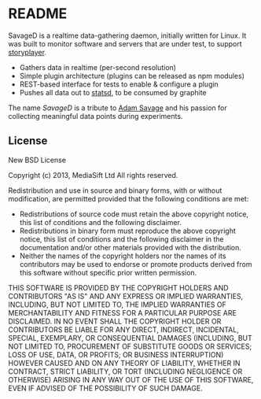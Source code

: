 # README

SavageD is a realtime data-gathering daemon, initially written for Linux.  It was built to monitor software and servers that are under test, to support [storyplayer](https://github.com/datasift/storyplayer/).

* Gathers data in realtime (per-second resolution)
* Simple plugin architecture (plugins can be released as npm modules)
* REST-based interface for tests to enable & configure a plugin
* Pushes all data out to [statsd](http://github.com/etsy/statsd), to be consumed by graphite

The name _SavageD_ is a tribute to [Adam Savage](http://en.wikipedia.org/wiki/Adam_Savage) and his passion for collecting meaningful data points during experiments.

## License

New BSD License

Copyright (c) 2013, MediaSift Ltd
All rights reserved.

Redistribution and use in source and binary forms, with or without
modification, are permitted provided that the following conditions are met:

* Redistributions of source code must retain the above copyright notice,
  this list of conditions and the following disclaimer.
* Redistributions in binary form must reproduce the above copyright notice,
  this list of conditions and the following disclaimer in the documentation
  and/or other materials provided with the distribution.
* Neither the names of the copyright holders nor the names of its
  contributors may be used to endorse or promote products derived from this
  software without specific prior written permission.

THIS SOFTWARE IS PROVIDED BY THE COPYRIGHT HOLDERS AND CONTRIBUTORS "AS IS"
AND ANY EXPRESS OR IMPLIED WARRANTIES, INCLUDING, BUT NOT LIMITED TO, THE
IMPLIED WARRANTIES OF MERCHANTABILITY AND FITNESS FOR A PARTICULAR PURPOSE
ARE DISCLAIMED. IN NO EVENT SHALL THE COPYRIGHT HOLDER OR CONTRIBUTORS BE
LIABLE FOR ANY DIRECT, INDIRECT, INCIDENTAL, SPECIAL, EXEMPLARY, OR
CONSEQUENTIAL DAMAGES (INCLUDING, BUT NOT LIMITED TO, PROCUREMENT OF
SUBSTITUTE GOODS OR SERVICES; LOSS OF USE, DATA, OR PROFITS; OR BUSINESS
INTERRUPTION) HOWEVER CAUSED AND ON ANY THEORY OF LIABILITY, WHETHER IN
CONTRACT, STRICT LIABILITY, OR TORT (INCLUDING NEGLIGENCE OR OTHERWISE)
ARISING IN ANY WAY OUT OF THE USE OF THIS SOFTWARE, EVEN IF ADVISED OF THE
POSSIBILITY OF SUCH DAMAGE.
